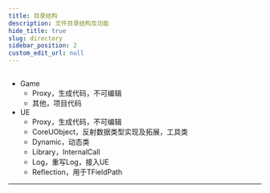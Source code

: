 ```yaml
---
title: 目录结构
description: 文件目录结构及功能
hide_title: true
slug: directory
sidebar_position: 2
custom_edit_url: null
---
```


##

- Game
    - Proxy，生成代码，不可编辑
    - 其他，项目代码
- UE
    - Proxy，生成代码，不可编辑
    - CoreUObject，反射数据类型实现及拓展，工具类
    - Dynamic，动态类
    - Library，InternalCall
    - Log，重写Log，接入UE
    - Reflection，用于TFieldPath

---
